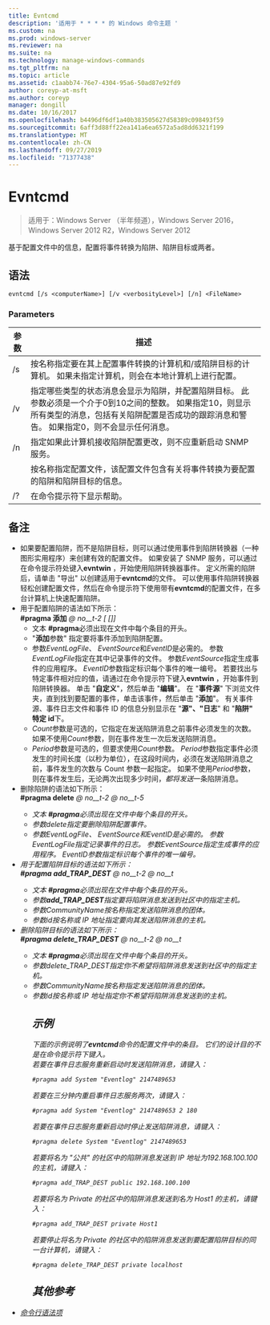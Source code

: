 ```yaml
---
title: Evntcmd
description: '适用于 * * * * 的 Windows 命令主题 '
ms.custom: na
ms.prod: windows-server
ms.reviewer: na
ms.suite: na
ms.technology: manage-windows-commands
ms.tgt_pltfrm: na
ms.topic: article
ms.assetid: c1aabb74-76e7-4304-95a6-50ad87e92fd9
author: coreyp-at-msft
ms.author: coreyp
manager: dongill
ms.date: 10/16/2017
ms.openlocfilehash: b4496df6df1a40b383505627d58389c098493f59
ms.sourcegitcommit: 6aff3d88ff22ea141a6ea6572a5ad8dd6321f199
ms.translationtype: MT
ms.contentlocale: zh-CN
ms.lasthandoff: 09/27/2019
ms.locfileid: "71377438"
---
```

# <a name="evntcmd"></a>Evntcmd

>适用于：Windows Server （半年频道），Windows Server 2016，Windows Server 2012 R2，Windows Server 2012

基于配置文件中的信息，配置将事件转换为陷阱、陷阱目标或两者。   
## <a name="syntax"></a>语法  
```  
evntcmd [/s <computerName>] [/v <verbosityLevel>] [/n] <FileName>  
```  
### <a name="parameters"></a>Parameters  

|      参数      |                                                                                                                                                            描述                                                                                                                                                             |
|---------------------|------------------------------------------------------------------------------------------------------------------------------------------------------------------------------------------------------------------------------------------------------------------------------------------------------------------------------------|
|  /s <computerName>  |                                                         按名称指定要在其上配置事件转换的计算机和/或陷阱目标的计算机。 如果未指定计算机，则会在本地计算机上进行配置。                                                          |
| /v <verbosityLevel> | 指定哪些类型的状态消息会显示为陷阱，并配置陷阱目标。 此参数必须是一个介于0到10之间的整数。 如果指定10，则显示所有类型的消息，包括有关陷阱配置是否成功的跟踪消息和警告。 如果指定0，则不会显示任何消息。 |
|         /n          |                                                                                                           指定如果此计算机接收陷阱配置更改，则不应重新启动 SNMP 服务。                                                                                                            |
|     <FileName>      |                                                                                     按名称指定配置文件，该配置文件包含有关将事件转换为要配置的陷阱和陷阱目标的信息。                                                                                     |
|         /?          |                                                                                                                                                在命令提示符下显示帮助。                                                                                                                                                |

## <a name="remarks"></a>备注  
- 如果要配置陷阱，而不是陷阱目标，则可以通过使用事件到陷阱转换器（一种图形实用程序）来创建有效的配置文件。 如果安装了 SNMP 服务，可以通过在命令提示符处键入**evntwin** ，开始使用陷阱转换器事件。 定义所需的陷阱后，请单击 "导出" 以创建适用于**evntcmd**的文件。 可以使用事件陷阱转换器轻松创建配置文件，然后在命令提示符下使用带有**evntcmd**的配置文件，在多台计算机上快速配置陷阱。  
- 用于配置陷阱的语法如下所示：  
  **#pragma 添加**<em> @ no__t-2 <EventSource> <EventID> [<Count> [<Period>]] </em>  
  -   文本 **#pragma**必须出现在文件中每个条目的开头。  
  -   "**添加**参数" 指定要将事件添加到陷阱配置。  
  -   参数*EventLogFile*、 *EventSource*和*EventID*是必需的。 参数*EventLogFile*指定在其中记录事件的文件。 参数*EventSource*指定生成事件的应用程序。 *EventID*参数指定标识每个事件的唯一编号。 若要找出与特定事件相对应的值，请通过在命令提示符下键入**evntwin** ，开始事件到陷阱转换器。 单击 "**自定义**"，然后单击 "**编辑**"。 在 "**事件源**" 下浏览文件夹，直到找到要配置的事件，单击该事件，然后单击 "**添加**"。 有关事件源、事件日志文件和事件 ID 的信息分别显示在 "**源"、"日志**" 和 "**陷阱" 特定 id**下。  
  -   *Count*参数是可选的，它指定在发送陷阱消息之前事件必须发生的次数。 如果不使用*Count*参数，则在事件发生一次后发送陷阱消息。  
  -   *Period*参数是可选的，但要求使用*Count*参数。 *Period*参数指定事件必须发生的时间长度（以秒为单位），在这段时间内，必须在发送陷阱消息之前，事件发生的次数与 Count 参数一起指定。 如果不使用*Period*参数，则在事件发生后，无论两次出现多少时间，*都将发送*一条陷阱消息。  
- 删除陷阱的语法如下所示：  
  **#pragma delete**<em> @ no__t-2 <EventSource> <EventID> @ no__t-5  
  -   文本 **#pragma**必须出现在文件中每个条目的开头。  
  -   参数*delete*指定要删除陷阱配置事件。  
  -   参数*EventLogFile*、 *EventSource*和*EventID*是必需的。 参数*EventLogFile*指定记录事件的日志。 参数*EventSource*指定生成事件的应用程序。 *EventID*参数指定标识每个事件的唯一编号。  
- 用于配置陷阱目标的语法如下所示：  
  **#pragma add_TRAP_DEST**<em> @ no__t-2 <HostID> @ no__t  
  -   文本 **#pragma**必须出现在文件中每个条目的开头。  
  -   参数**add_TRAP_DEST**指定要将陷阱消息发送到社区中的指定主机。  
  -   参数*CommunityName*按名称指定发送陷阱消息的团体。  
  -   参数*id*按名称或 IP 地址指定要向其发送陷阱消息的主机。  
- 删除陷阱目标的语法如下所示：  
  **#pragma delete_TRAP_DEST**<em> @ no__t-2 <HostID> @ no__t  
  - 文本 **#pragma**必须出现在文件中每个条目的开头。  
  - 参数*delete_TRAP_DEST*指定你不希望将陷阱消息发送到社区中的指定主机。  
  - 参数*CommunityName*按名称指定发送陷阱消息的团体。  
  - 参数*id*按名称或 IP 地址指定你不希望将陷阱消息发送到的主机。  
    ## <a name="BKMK_Examples"></a>示例  
    下面的示例说明了**evntcmd**命令的配置文件中的条目。 它们的设计目的不是在命令提示符下键入。  
    若要在事件日志服务重新启动时发送陷阱消息，请键入：  
    ```  
    #pragma add System "Eventlog" 2147489653  
    ```  
    若要在三分钟内重启事件日志服务两次，请键入：  
    ```  
    #pragma add System "Eventlog" 2147489653 2 180  
    ```  
    若要在事件日志服务重新启动时停止发送陷阱消息，请键入：  
    ```  
    #pragma delete System "Eventlog" 2147489653  
    ```  
    若要将名为 "公共" 的社区中的陷阱消息发送到 IP 地址为192.168.100.100 的主机，请键入：  
    ```  
    #pragma add_TRAP_DEST public 192.168.100.100  
    ```  
    若要将名为 Private 的社区中的陷阱消息发送到名为 Host1 的主机，请键入：  
    ```  
    #pragma add_TRAP_DEST private Host1  
    ```  
    若要停止将名为 Private 的社区中的陷阱消息发送到要配置陷阱目标的同一台计算机，请键入：  
    ```  
    #pragma delete_TRAP_DEST private localhost  
    ```  
    ## <a name="additional-references"></a>其他参考  
- [命令行语法项](command-line-syntax-key.md)  
